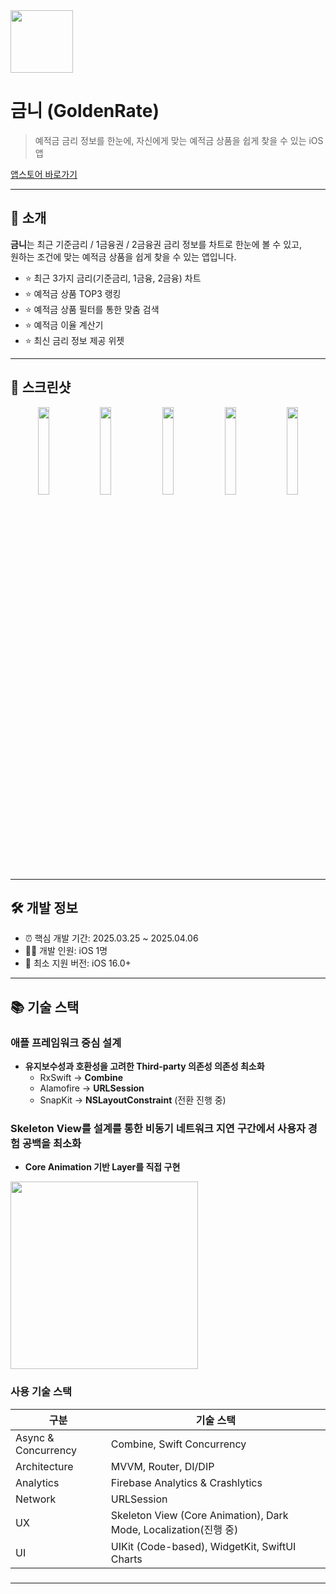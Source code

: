 <img width="100" height="100" src="https://github.com/user-attachments/assets/38be4c38-17b5-4d82-8211-34e4d9f99de5">

# 금니 (GoldenRate)
> 예적금 금리 정보를 한눈에, 자신에게 맞는 예적금 상품을 쉽게 찾을 수 있는 iOS 앱

[앱스토어 바로가기](https://apps.apple.com/kr/app/%EA%B8%88%EB%8B%88-%EC%98%88%EC%A0%81%EA%B8%88-%EA%B8%88%EB%A6%AC-%EA%B8%88%EB%8B%88%EA%B0%80-%EC%95%8C%EB%A0%A4%EB%93%9C%EB%A6%B4%EA%B2%8C%EC%9A%94/id6744287220)

---

## 📱 소개
**금니**는 최근 기준금리 / 1금융권 / 2금융권 금리 정보를 차트로 한눈에 볼 수 있고,  
원하는 조건에 맞는 예적금 상품을 쉽게 찾을 수 있는 앱입니다.

- ⭐️ 최근 3가지 금리(기준금리, 1금융, 2금융) 차트
- ⭐️ 예적금 상품 TOP3 랭킹
- ⭐️ 예적금 상품 필터를 통한 맞춤 검색
- ⭐️ 예적금 이율 계산기
- ⭐️ 최신 금리 정보 제공 위젯

---

## 📸 스크린샷
<div align="center">
  <img src="https://github.com/user-attachments/assets/69c6f17f-0b95-4232-b7be-187ac631b6cb" width="19%">
  <img src="https://github.com/user-attachments/assets/12b2c6d2-f668-4718-acf1-08109ca6168b" width="19%">
  <img src="https://github.com/user-attachments/assets/e84b75ba-f9b8-486f-b2c5-86d046793287" width="19%">
  <img src="https://github.com/user-attachments/assets/e67c47dd-bf4c-46a9-8a27-a73b193ec90f" width="19%">
  <img src="https://github.com/user-attachments/assets/67bb43a4-9ba2-4033-b372-466e98542756" width="19%">
</div>

---

## 🛠 개발 정보
- ⏰ 핵심 개발 기간: 2025.03.25 ~ 2025.04.06
- 👨‍💻 개발 인원: iOS 1명
- 📱 최소 지원 버전: iOS 16.0+

---

## 📚 기술 스택
### 애플 프레임워크 중심 설계
- **유지보수성과 호환성을 고려한 Third-party 의존성 의존성 최소화**
  - RxSwift -> **Combine**
  - Alamofire -> **URLSession**
  - SnapKit -> **NSLayoutConstraint** (전환 진행 중)
### **Skeleton View를 설계를 통한 비동기 네트워크 지연 구간에서 사용자 경험 공백을 최소화**
  - **Core Animation 기반 Layer를 직접 구현**
<img src="https://github.com/user-attachments/assets/2ae0d091-948d-4560-98d0-9d3b463b0768" width="300">

### **사용 기술 스택**
| 구분               | 기술 스택                                      |
|--------------------|-----------------------------------------------|
| Async & Concurrency| Combine, Swift Concurrency                    |
| Architecture       | MVVM, Router, DI/DIP                          |
| Analytics          | Firebase Analytics & Crashlytics              |
| Network            | URLSession                                    |
| UX                 | Skeleton View (Core Animation), Dark Mode, Localization(진행 중) |
| UI                 | UIKit (Code-based), WidgetKit, SwiftUI Charts |
### 

---
